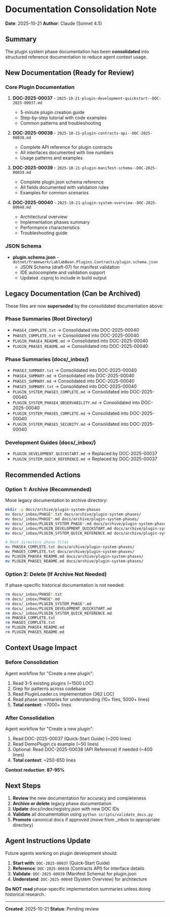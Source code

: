 # Documentation Consolidation Note

**Date**: 2025-10-21
**Author**: Claude (Sonnet 4.5)

## Summary

The plugin system phase documentation has been **consolidated** into structured reference documentation to reduce agent context usage.

## New Documentation (Ready for Review)

### Core Plugin Documentation
1. **DOC-2025-00037** - `2025-10-21-plugin-development-quickstart--DOC-2025-00037.md`
   - 5-minute plugin creation guide
   - Step-by-step tutorial with code examples
   - Common patterns and troubleshooting

2. **DOC-2025-00038** - `2025-10-21-plugin-contracts-api--DOC-2025-00038.md`
   - Complete API reference for plugin contracts
   - All interfaces documented with line numbers
   - Usage patterns and examples

3. **DOC-2025-00039** - `2025-10-21-plugin-manifest-schema--DOC-2025-00039.md`
   - Complete plugin.json schema reference
   - All fields documented with validation rules
   - Examples for common scenarios

4. **DOC-2025-00040** - `2025-10-21-plugin-system-overview--DOC-2025-00040.md`
   - Architectural overview
   - Implementation phases summary
   - Performance characteristics
   - Troubleshooting guide

### JSON Schema
- **plugin.schema.json** - `dotnet/framework/LablabBean.Plugins.Contracts/plugin.schema.json`
  - JSON Schema (draft-07) for manifest validation
  - IDE autocomplete and validation support
  - Updated .csproj to include in build output

## Legacy Documentation (Can be Archived)

These files are now **superseded** by the consolidated documentation above:

### Phase Summaries (Root Directory)
- `PHASE4_COMPLETE.txt` → Consolidated into DOC-2025-00040
- `PHASE5_COMPLETE.txt` → Consolidated into DOC-2025-00040
- `PLUGIN_PHASE4_README.md` → Consolidated into DOC-2025-00040
- `PLUGIN_PHASE5_README.md` → Consolidated into DOC-2025-00040

### Phase Summaries (docs/_inbox/)
- `PHASE3_SUMMARY.txt` → Consolidated into DOC-2025-00040
- `PHASE4_SUMMARY.md` → Consolidated into DOC-2025-00040
- `PHASE5_SUMMARY.md` → Consolidated into DOC-2025-00040
- `PHASE5_SUMMARY.txt` → Consolidated into DOC-2025-00040
- `PLUGIN_SYSTEM_PHASE3_COMPLETE.md` → Consolidated into DOC-2025-00040
- `PLUGIN_SYSTEM_PHASE4_OBSERVABILITY.md` → Consolidated into DOC-2025-00040
- `PLUGIN_SYSTEM_PHASE5_COMPLETE.md` → Consolidated into DOC-2025-00040
- `PLUGIN_SYSTEM_PHASE5_SECURITY.md` → Consolidated into DOC-2025-00040

### Development Guides (docs/_inbox/)
- `PLUGIN_DEVELOPMENT_QUICKSTART.md` → Replaced by DOC-2025-00037
- `PLUGIN_SYSTEM_QUICK_REFERENCE.md` → Replaced by DOC-2025-00037

## Recommended Actions

### Option 1: Archive (Recommended)
Move legacy documentation to archive directory:
```bash
mkdir -p docs/archive/plugin-system-phases
mv docs/_inbox/PHASE*.txt docs/archive/plugin-system-phases/
mv docs/_inbox/PHASE*.md docs/archive/plugin-system-phases/
mv docs/_inbox/PLUGIN_SYSTEM_PHASE*.md docs/archive/plugin-system-phases/
mv docs/_inbox/PLUGIN_DEVELOPMENT_QUICKSTART.md docs/archive/plugin-system-phases/
mv docs/_inbox/PLUGIN_SYSTEM_QUICK_REFERENCE.md docs/archive/plugin-system-phases/

# Root directory phase files
mv PHASE4_COMPLETE.txt docs/archive/plugin-system-phases/
mv PHASE5_COMPLETE.txt docs/archive/plugin-system-phases/
mv PLUGIN_PHASE4_README.md docs/archive/plugin-system-phases/
mv PLUGIN_PHASE5_README.md docs/archive/plugin-system-phases/
```

### Option 2: Delete (If Archive Not Needed)
If phase-specific historical documentation is not needed:
```bash
rm docs/_inbox/PHASE*.txt
rm docs/_inbox/PHASE*.md
rm docs/_inbox/PLUGIN_SYSTEM_PHASE*.md
rm docs/_inbox/PLUGIN_DEVELOPMENT_QUICKSTART.md
rm docs/_inbox/PLUGIN_SYSTEM_QUICK_REFERENCE.md
rm PHASE4_COMPLETE.txt
rm PHASE5_COMPLETE.txt
rm PLUGIN_PHASE4_README.md
rm PLUGIN_PHASE5_README.md
```

## Context Usage Impact

### Before Consolidation
Agent workflow for "Create a new plugin":
1. Read 3-5 existing plugins (~1500 LOC)
2. Grep for patterns across codebase
3. Read PluginLoader.cs implementation (362 LOC)
4. Read phase summaries for understanding (10+ files, 5000+ lines)
5. **Total context**: ~7000+ lines

### After Consolidation
Agent workflow for "Create a new plugin":
1. Read DOC-2025-00037 (Quick-Start Guide) (~200 lines)
2. Read DemoPlugin.cs example (~50 lines)
3. Optional: Read DOC-2025-00038 (API Reference) if needed (~400 lines)
4. **Total context**: ~250-650 lines

**Context reduction**: **87-95%**

## Next Steps

1. **Review** the new documentation for accuracy and completeness
2. **Archive or delete** legacy phase documentation
3. **Update** docs/index/registry.json with new DOC IDs
4. **Validate** all documentation using `python scripts/validate_docs.py`
5. **Promote** canonical docs if approved (move from _inbox to appropriate directory)

## Agent Instructions Update

Future agents working on plugin development should:
1. **Start with**: `DOC-2025-00037` (Quick-Start Guide)
2. **Reference**: `DOC-2025-00038` (Contracts API) for interface details
3. **Validate**: `DOC-2025-00039` (Manifest Schema) for plugin.json
4. **Understand**: `DOC-2025-00040` (System Overview) for architecture

**Do NOT read** phase-specific implementation summaries unless doing historical research.

---

**Created**: 2025-10-21
**Status**: Pending review
